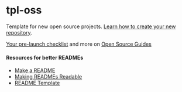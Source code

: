 # tpl-oss

Template for new open source projects. [Learn how to create your new repository](https://docs.github.com/en/github/creating-cloning-and-archiving-repositories/creating-a-repository-from-a-template).

[Your pre-launch checklist](https://opensource.guide/starting-a-project/#your-pre-launch-checklist) and more on [Open Source Guides](https://opensource.guide/)

#### Resources for better READMEs

- [Make a README](https://www.makeareadme.com/)
- [Making READMEs Readable](https://github.com/18F/open-source-guide/blob/18f-pages/pages/making-readmes-readable.md)
- [README Template](https://gist.github.com/PurpleBooth/109311bb0361f32d87a2)
